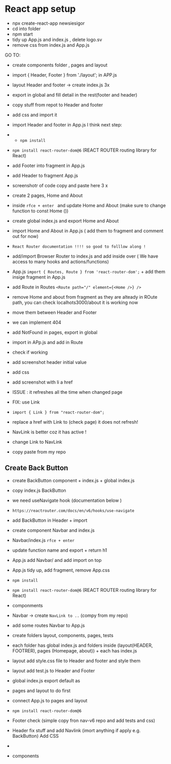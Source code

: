 # React app setup

- npx create-react-app newsiesigor
- cd into folder 
- npm start 
- tidy up App.js and index.js , delete logo.sv 
- remove css from index.js and App.js


GO TO:
- create components folder , pages and layout
- import { Header, Footer } from './layout';     in APP.js
- layout Header and footer -> create index.js 3x 
- export in global and fill detail in the rest(footer and header)


- copy stuff from repot to Header and footer 
- add css and import it
- import Header and footer in App.js
I think next step:
- - `npm install `
- `npm install react-router-dom@6`  (REACT ROUTER routing library for React)
- add Footer into fragment in App.js
- add Header to fragment App.js 
- screenshotr of code copy and paste here 3 x 

- create 2 pages, Home and About 
- inside `rfce + enter ` and update Home and About  (make sure to change function to const Home ())
- create global index.js and export Home and About 
- import Home and About in App.js ( add them to fragment and comment out for now)
- `React Router documentation !!!! so good to folllow along ! `
- add/import Browser Router to index.js and add inside over <App /> ( We have access to many hooks and actions/functions)
- App.js `import { Routes, Route } from 'react-router-dom';` + add them insige fragment in App.js
- add Route in Routes `<Route path="/" element={<Home />} />` 
- remove Home and about from fragment as they are alteady in ROute path, you can check localhots3000/about it is working now 
- move them between Header and Footer 
- we can implement 404 
- add NotFound in pages, export in global
- import in APp.js and add in Route 
- check if working 

-  add screenshot header initial value 
- add css 
- add screenshot with li a href 
- ISSUE : it refreshes all the time when changed page 
- FIX: use Link 
- `import { Link } from "react-router-dom";`
- replace a href with Link to (check page) it does not refresh! 
- NavLink is better coz it has active !
- change Link to NavLink 
- copy paste from my repo 


## Create Back Button 
- create BackButton component + index.js + global index.js
- copy index.js BackButton 
- we need useNavigate hook (documentation below )
- `https://reactrouter.com/docs/en/v6/hooks/use-navigate`
- add BackButton in Header + import














- create component Navbar and index.js
- Navbar/index.js `rfce + enter `
- update function name and export + return h1
- App.js add Navbar/ and add import on top
- App.js tidy up, add fragment, remove App.css 
- `npm install `
- `npm install react-router-dom@6`  (REACT ROUTER routing library for React)
- componments 
- Navbar -> create `NavLink to ..` (compy from my repo)


- add some routes Navbar to App.js
- create folders layout, components, pages, tests 
- each folder has global index.js and folders inside (layout(HEADER, FOOTRER), pages (Homepage, about)) + each has index.js

- layout add style.css file to Header and footer and style them 
- layout add test.js to Header and Footer 

- global index.js export default as 
- pages and layout to do first 
- connect App.js to pages and layout
- `npm install react-router-dom@6`
- Footer check (simple copy fron nav-v6 repo and add tests and css)
- Header fix stuff and add Navlink (imort anything if apply e.g. BackButton) Add CSS 
- 




- components 

